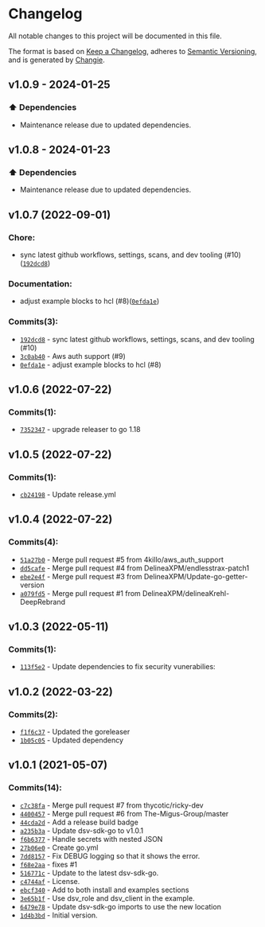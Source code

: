# Changelog

All notable changes to this project will be documented in this file.

The format is based on [Keep a Changelog](https://keepachangelog.com/en/1.0.0/),
adheres to [Semantic Versioning](https://semver.org/spec/v2.0.0.html),
and is generated by [Changie](https://github.com/miniscruff/changie).
## v1.0.9 - 2024-01-25


### ⬆️ Dependencies

- Maintenance release due to updated dependencies.
## v1.0.8 - 2024-01-23


### ⬆️ Dependencies

- Maintenance release due to updated dependencies.
## v1.0.7 (2022-09-01)

### Chore:

- sync latest github workflows, settings, scans, and dev tooling (#10)([`192dcd8`](https://github.com/DelineaXPM/terraform-provider-dsv/commit/192dcd88e8160473513c00710da375f3ac961f5b))

### Documentation:

- adjust example blocks to hcl (#8)([`0efda1e`](https://github.com/DelineaXPM/terraform-provider-dsv/commit/0efda1e78f586533709e4745840050dc6493516d))

### Commits(3):

- [`192dcd8`](https://github.com/DelineaXPM/terraform-provider-dsv/commit/192dcd88e8160473513c00710da375f3ac961f5b) - sync latest github workflows, settings, scans, and dev tooling (#10)
- [`3c0ab40`](https://github.com/DelineaXPM/terraform-provider-dsv/commit/3c0ab40d347b0dfd7180db957b5799656bb11c6d) - Aws auth support (#9)
- [`0efda1e`](https://github.com/DelineaXPM/terraform-provider-dsv/commit/0efda1e78f586533709e4745840050dc6493516d) - adjust example blocks to hcl (#8)

## v1.0.6 (2022-07-22)

### Commits(1):

- [`7352347`](https://github.com/DelineaXPM/terraform-provider-dsv/commit/7352347e4f23c574d804d46dca06a61b593743d6) - upgrade releaser to go 1.18

## v1.0.5 (2022-07-22)

### Commits(1):

- [`cb24198`](https://github.com/DelineaXPM/terraform-provider-dsv/commit/cb24198e6f9c0871a95adc04e02805fd658a92ab) - Update release.yml

## v1.0.4 (2022-07-22)

### Commits(4):

- [`51a27b0`](https://github.com/DelineaXPM/terraform-provider-dsv/commit/51a27b075eaae6fb86bd8147eeb37b4fc70b4be0) - Merge pull request #5 from 4killo/aws_auth_support
- [`dd5cafe`](https://github.com/DelineaXPM/terraform-provider-dsv/commit/dd5cafe112f2cfc8ea724d543334015de976e59b) - Merge pull request #4 from DelineaXPM/endlesstrax-patch1
- [`ebe2e4f`](https://github.com/DelineaXPM/terraform-provider-dsv/commit/ebe2e4fc864444b708d7137dfe4a54d12eaf8973) - Merge pull request #3 from DelineaXPM/Update-go-getter-version
- [`a079fd5`](https://github.com/DelineaXPM/terraform-provider-dsv/commit/a079fd5f3b0c5546cea45f201f925587c7350c4a) - Merge pull request #1 from DelineaXPM/delineaKrehl-DeepRebrand

## v1.0.3 (2022-05-11)

### Commits(1):

- [`113f5e2`](https://github.com/DelineaXPM/terraform-provider-dsv/commit/113f5e20d1705f3802b0a7d980de370f3f2223a9) - Update dependencies to fix security vunerabilies:

## v1.0.2 (2022-03-22)

### Commits(2):

- [`f1f6c37`](https://github.com/DelineaXPM/terraform-provider-dsv/commit/f1f6c37d09a0bb4f75b1547f99a009d8784fce87) - Updated the goreleaser
- [`1b05c05`](https://github.com/DelineaXPM/terraform-provider-dsv/commit/1b05c05f33d6ea0bb4e1353d6b9ebe32120b8943) - Updated dependency

## v1.0.1 (2021-05-07)

### Commits(14):

- [`c7c38fa`](https://github.com/DelineaXPM/terraform-provider-dsv/commit/c7c38fa1bb2f677f43ab2098ea359e955c5d25fb) - Merge pull request #7 from thycotic/ricky-dev
- [`4400457`](https://github.com/DelineaXPM/terraform-provider-dsv/commit/4400457227d91c4d273d0296f2a35410135297b3) - Merge pull request #6 from The-Migus-Group/master
- [`44cda2d`](https://github.com/DelineaXPM/terraform-provider-dsv/commit/44cda2d6a82ff4047fa9d8e7e463211e1669aaf1) - Add a release build badge
- [`a235b3a`](https://github.com/DelineaXPM/terraform-provider-dsv/commit/a235b3abadebf02b3a9e3eca2d7d4dc182ddf578) - Update dsv-sdk-go to v1.0.1
- [`f6b6377`](https://github.com/DelineaXPM/terraform-provider-dsv/commit/f6b63774617cb31386a71195a16833f65e4b4e8a) - Handle secrets with nested JSON
- [`27b06e0`](https://github.com/DelineaXPM/terraform-provider-dsv/commit/27b06e0fd6995e83cb199432359dd14b4531cd82) - Create go.yml
- [`7dd8157`](https://github.com/DelineaXPM/terraform-provider-dsv/commit/7dd815724e0802cd73266fe54c63f6db430a727f) - Fix DEBUG logging so that it shows the error.
- [`f68e2aa`](https://github.com/DelineaXPM/terraform-provider-dsv/commit/f68e2aa6bcfe23ebc62c3840ff8799dc5882b443) - fixes #1
- [`516771c`](https://github.com/DelineaXPM/terraform-provider-dsv/commit/516771ce99e50dab686c2e40d5bdee3838885960) - Update to the latest dsv-sdk-go.
- [`c4744af`](https://github.com/DelineaXPM/terraform-provider-dsv/commit/c4744af16e07580ad159d133b534b2ec0840faeb) - License.
- [`ebcf340`](https://github.com/DelineaXPM/terraform-provider-dsv/commit/ebcf34025e2d041eeda444e0621e6edbd50555ed) - Add to both install and examples sections
- [`3e65b1f`](https://github.com/DelineaXPM/terraform-provider-dsv/commit/3e65b1f9536248d142862d20bff96857ff70b711) - Use dsv_role and dsv_client in the example.
- [`6479e78`](https://github.com/DelineaXPM/terraform-provider-dsv/commit/6479e7857abfe67346d0db0a581bb507c3be833e) - Update dsv-sdk-go imports to use the new location
- [`1d4b3bd`](https://github.com/DelineaXPM/terraform-provider-dsv/commit/1d4b3bd3e80a094773db483d476ac23f78ff07ee) - Initial version.
